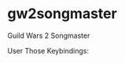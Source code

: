 # gw2songmaster
Guild Wars 2 Songmaster

User Those Keybindings:


[logo]:https://gw2mb.com/image/controls.png

